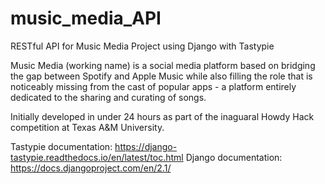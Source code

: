 # music_media_API

RESTful API for Music Media Project using Django with Tastypie

Music Media (working name) is a social media platform based on bridging the gap between Spotify and Apple Music while also filling the role that is noticeably missing from the cast of popular apps - a platform entirely dedicated to the sharing and curating of songs.

Initially developed in under 24 hours as part of the inaguaral Howdy Hack competition at Texas A&M University.

Tastypie documentation: https://django-tastypie.readthedocs.io/en/latest/toc.html
Django documentation: https://docs.djangoproject.com/en/2.1/
